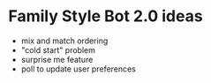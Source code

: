 Family Style Bot 2.0 ideas
=====

- mix and match ordering
- "cold start" problem
- surprise me feature
- poll to update user preferences